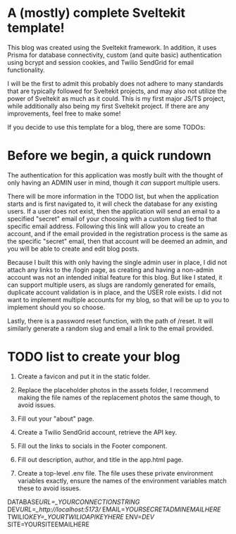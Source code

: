 # A (mostly) complete Sveltekit template!

This blog was created using the Sveltekit framework. In addition, it uses Prisma for database connectivity, custom (and quite basic) authentication using bcrypt and session cookies, and Twilio SendGrid for email functionality.

I will be the first to admit this probably does not adhere to many standards that are typically followed for Sveltekit projects, and may also not utilize the power of Sveltekit as much as it could. This is my first major JS/TS project, while additionally also being my first Sveltekit project. If there are any improvements, feel free to make some!

If you decide to use this template for a blog, there are some TODOs:

# Before we begin, a quick rundown

The authentication for this application was mostly built with the thought of only having an ADMIN user in mind, though it _can_ support multiple users.

There will be more information in the TODO list, but when the application starts and is first navigated to, it will check the database for any existing users. If a user does not exist, then the application will send an email to a specified "secret" email of your choosing with a custom slug tied to that specific email address. Following this link will allow you to create an account, and if the email provided in the registration process is the same as the specific "secret" email, then that account will be deemed an admin, and you will be able to create and edit blog posts.

Because I built this with only having the single admin user in place, I did not attach any links to the /login page, as creating and having a non-admin account was not an intended initial feature for this blog. But like I stated, it can support multiple users, as slugs are randomly generated for emails, duplicate account validation is in place, and the USER role exists. I did not want to implement multiple accounts for my blog, so that will be up to you to implement should you so choose.

Lastly, there is a password reset function, with the path of /reset. It will similarly generate a random slug and email a link to the email provided.

# TODO list to create your blog

1. Create a favicon and put it in the static folder.

2. Replace the placeholder photos in the assets folder, I recommend making the file names of the replacement photos the same though, to avoid issues.

3. Fill out your "about" page.

4. Create a Twilio SendGrid account, retrieve the API key.

5. Fill out the links to socials in the Footer component.

6. Fill out description, author, and title in the app.html page.

7. Create a top-level .env file. The file uses these private environment variables exactly, ensure the names of the environment variables match these to avoid issues.

DATABASE*URL=\_YOURCONNECTIONSTRING*
DEV*URL=\_http://localhost:5173/*
EMAIL=_YOURSECRETADMINEMAILHERE_
TWILIO*KEY=\_YOURTWILIOAPIKEYHERE*
ENV=_DEV_
SITE=YOURSITEEMAILHERE
